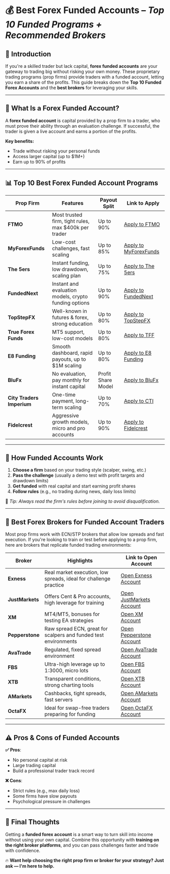 # 💰 **Best Forex Funded Accounts** – *Top 10 Funded Programs + Recommended Brokers*

## 🚀 Introduction

If you're a skilled trader but lack capital, **forex funded accounts** are your gateway to trading big without risking your own money. These proprietary trading programs (prop firms) provide traders with a funded account, letting you earn a share of the profits. This guide breaks down the **Top 10 Funded Forex Accounts** and the **best brokers** for leveraging your skills.

---

## 🧠 What Is a Forex Funded Account?

A **forex funded account** is capital provided by a prop firm to a trader, who must prove their ability through an evaluation challenge. If successful, the trader is given a live account and earns a portion of the profits.

**Key benefits:**
- Trade without risking your personal funds
- Access larger capital (up to $1M+)
- Earn up to 90% of profits

---

## 📊 Top 10 Best Forex Funded Account Programs

| Prop Firm | Features | Payout Split | Link to Apply |
|----------|----------|--------------|----------------|
| **FTMO** | Most trusted firm, tight rules, max $400k per trader | Up to 90% | [Apply to FTMO](https://ftmo.com/) |
| **MyForexFunds** | Low-cost challenges, fast scaling | Up to 85% | [Apply to MyForexFunds](https://myforexfunds.com/) |
| **The 5ers** | Instant funding, low drawdown, scaling plan | Up to 75% | [Apply to The 5ers](https://the5ers.com/) |
| **FundedNext** | Instant and evaluation models, crypto funding options | Up to 90% | [Apply to FundedNext](https://www.fundednext.com/) |
| **TopStepFX** | Well-known in futures & forex, strong education | Up to 80% | [Apply to TopStepFX](https://www.topstep.com/) |
| **True Forex Funds** | MT5 support, low-cost models | Up to 80% | [Apply to TFF](https://trueforexfunds.com/) |
| **E8 Funding** | Smooth dashboard, rapid payouts, up to $1M scaling | Up to 80% | [Apply to E8 Funding](https://e8funding.com/) |
| **BluFx** | No evaluation, pay monthly for instant capital | Profit Share Model | [Apply to BluFx](https://blufx.co.uk/) |
| **City Traders Imperium** | One-time payment, long-term scaling | Up to 70% | [Apply to CTI](https://www.citytradersimperium.com/) |
| **Fidelcrest** | Aggressive growth models, micro and pro accounts | Up to 90% | [Apply to Fidelcrest](https://fidelcrest.com/) |

---

## 🔧 How Funded Accounts Work

1. **Choose a firm** based on your trading style (scalper, swing, etc.)
2. **Pass the challenge** (usually a demo test with profit targets and drawdown limits)
3. **Get funded** with real capital and start earning profit shares
4. **Follow rules** (e.g., no trading during news, daily loss limits)

🧠 *Tip: Always read the firm's rules before joining to avoid disqualification.*

---

## 💼 Best Forex Brokers for Funded Account Traders

Most prop firms work with ECN/STP brokers that allow low spreads and fast execution. If you're looking to train or test before applying to a prop firm, here are brokers that replicate funded trading environments:

| Broker | Highlights | Link to Open Account |
|--------|-----------|-----------------------|
| **Exness** | Real market execution, low spreads, ideal for challenge practice | [Open Exness Account](https://www.exness.com/register/) |
| **JustMarkets** | Offers Cent & Pro accounts, high leverage for training | [Open JustMarkets Account](https://justmarkets.com/trading/account-types) |
| **XM** | MT4/MT5, bonuses for testing EA strategies | [Open XM Account](https://www.xm.com/account-types) |
| **Pepperstone** | Raw spread ECN, great for scalpers and funded test environments | [Open Pepperstone Account](https://www.pepperstone.com/en-af/account-types/) |
| **AvaTrade** | Regulated, fixed spread environment | [Open AvaTrade Account](https://www.avatrade.com/trading-account) |
| **FBS** | Ultra-high leverage up to 1:3000, micro lots | [Open FBS Account](https://fbs.com/trading) |
| **XTB** | Transparent conditions, strong charting tools | [Open XTB Account](https://www.xtb.com/int/trading-account) |
| **AMarkets** | Cashbacks, tight spreads, fast servers | [Open AMarkets Account](https://www.amarkets.com/account-types/) |
| **OctaFX** | Ideal for swap-free traders preparing for funding | [Open OctaFX Account](https://www.octafx.com/accounts/) |

---

## ⚠️ Pros & Cons of Funded Accounts

**✅ Pros**:
- No personal capital at risk
- Large trading capital
- Build a professional trader track record

**❌ Cons**:
- Strict rules (e.g., max daily loss)
- Some firms have slow payouts
- Psychological pressure in challenges

---

## 🧠 Final Thoughts

Getting a **funded forex account** is a smart way to turn skill into income without using your own capital. Combine this opportunity with **training on the right broker platforms**, and you can pass challenges faster and trade with confidence.

🔥 **Want help choosing the right prop firm or broker for your strategy? Just ask — I'm here to help.**
